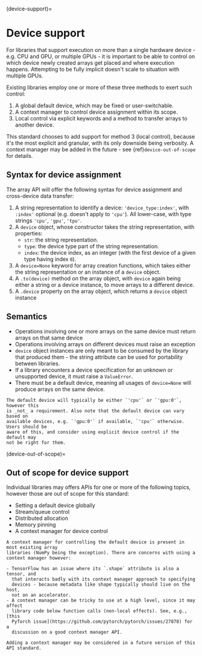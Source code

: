 (device-support)=

# Device support

For libraries that support execution on more than a single hardware device - e.g. CPU and GPU, or multiple GPUs - it is important to be able to control on which device newly created arrays get placed and where execution happens. Attempting to be fully implicit doesn't scale to situation with multiple GPUs.

Existing libraries employ one or more of these three methods to exert such control:
1. A global default device, which may be fixed or user-switchable.
2. A context manager to control device assignment within its scope.
3. Local control via explicit keywords and a method to transfer arrays to another device.

This standard chooses to add support for method 3 (local control), because it's the most explicit and granular, with its only downside being verbosity. A context manager may be added in the future - see {ref}`device-out-of-scope` for details.

## Syntax for device assignment

The array API will offer the following syntax for device assignment and cross-device data transfer:

1. A string representation to identify a device: `'device_type:index'`, with
   `:index'` optional (e.g. doesn't apply to `'cpu'`). All lower-case, with type
   strings `'cpu'`, `'gpu'`, `'tpu'`.
2. A `device` object, whose constructor takes the string representation, with properties:
   - `str`: the string representation.
   - `type`: the device type part of the string representation.
   - `index`: the device index, as an integer (with the first device of a given type having index `0`).
3. A `device=None` keyword for array creation functions, which takes either the string representation or an instance of a `device` object.
4. A `.to(device)` method on the array object, with `device` again being
   either a string or a device instance, to move arrays to a different device.
5. A `.device` property on the array object, which returns a `device` object instance


## Semantics

- Operations involving one or more arrays on the same device must return arrays on that same device
- Operations involving arrays on different devices must raise an exception
- `device` object instances are only meant to be consumed by the library that produced them - the string attribute can be used for portability between libraries.
- If a library encounters a device specification for an unknown or
  unsupported device, it must raise a `ValueError`.
- There must be a default device, meaning all usages of `device=None` will produce arrays on the same device.

```{note}
The default device will typically be either `'cpu'` or `'gpu:0'`, however this
is _not_ a requirement. Also note that the default device can vary based on
available devices, e.g. `'gpu:0'` if available, `'cpu'` otherwise. Users should be
aware of this, and consider using explicit device control if the default may
not be right for them.
```


(device-out-of-scope)=

## Out of scope for device support

Individual libraries may offers APIs for one or more of the following topics,
however those are out of scope for this standard:

- Setting a default device globally
- Stream/queue control
- Distributed allocation
- Memory pinning
- A context manager for device control

```{note}
A context manager for controlling the default device is present in most existing array
libraries (NumPy being the exception). There are concerns with using a
context manager however:

- TensorFlow has an issue where its `.shape` attribute is also a tensor, and
  that interacts badly with its context manager approach to specifying
  devices - because metadata like shape typically should live on the host,
  not on an accelerator.
- A context manager can be tricky to use at a high level, since it may affect
  library code below function calls (non-local effects). See, e.g., [this
  PyTorch issue](https://github.com/pytorch/pytorch/issues/27878) for a
  discussion on a good context manager API.

Adding a context manager may be considered in a future version of this API standard.
```
